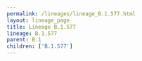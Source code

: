```yaml
---
permalink: /lineages/lineage_B.1.577.html
layout: lineage_page
title: Lineage B.1.577
lineage: B.1.577
parent: B.1
children: ['B.1.577']
---
```

